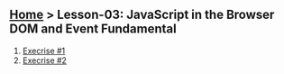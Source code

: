 ## [Home](../../README.md) > Lesson-03: JavaScript in the Browser DOM and Event Fundamental

1. [Execrise #1](execrise-1/execrise-1.md)
1. [Execrise #2](execrise-1/execrise-2.md)
